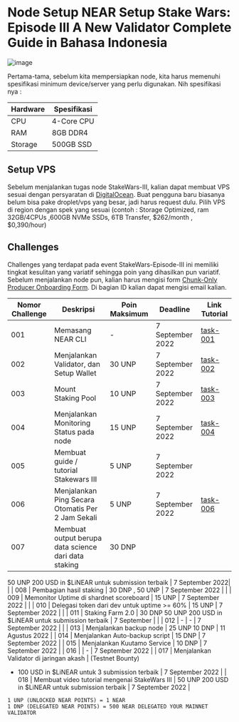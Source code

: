 # Node Setup NEAR Setup Stake Wars: Episode III A New Validator Complete Guide in Bahasa Indonesia

![image](https://user-images.githubusercontent.com/100946299/180820007-7114510b-0c25-40cf-bc52-9d1534901156.png)

Pertama-tama, sebelum kita mempersiapkan node, kita harus memenuhi spesifikasi minimum device/server yang perlu digunakan. Nih spesifikasi nya :

| Hardware       | Spesifikasi       |
| -------------- | ---------------   |
| CPU            | 4-Core CPU        |
| RAM            | 8GB DDR4          |
| Storage        | 500GB SSD         |

## Setup VPS
Sebelum menjalankan tugas node StakeWars-III, kalian dapat membuat VPS sesuai dengan persyaratan di [DigitalOcean](https://www.digitalocean.com/?refcode=3e669f831302&utm_campaign=Referral_Invite&utm_medium=Referral_Program&utm_source=badge). Buat pengguna baru biasanya belum bisa pake droplet/vps yang besar, jadi harus request dulu. Pilih VPS di region dengan spek yang sesuai (contoh : Storage Optimized, ram 32GB/4CPUs ,600GB NVMe SSDs, 6TB Transfer, $262/month , $0,390/hour)

## Challenges

Challenges yang terdapat pada event StakeWars-Episode-III ini memiliki tingkat kesulitan yang variatif sehingga poin yang dihasilkan pun variatif. Sebelum menjalankan node pun, kalian harus mengisi form [Chunk-Only Producer Onboarding Form](https://nearprotocol1001.typeform.com/to/Z39N7cU9). Di bagian ID kalian dapat mengisi email kalian.

| Nomor Challenge                                                          | Deskripsi                                                                         | Poin Maksimum    | Deadline        | Link Tutorial  |
| ------------------------------------------------------------------------ | --------------------------------------------------------------------------------- | ---------------- | --------------- | -------------- |
| 001                                                                      | Memasang NEAR CLI                                                                 | \-               | 7 September 2022 | [task-001](https://github.com/cbjohnson90/Testnet-Guides/blob/main/NEAR-StakeWars-III/Tasks/task-001.md) |
| 002                                                                      | Menjalankan Validator, dan Setup Wallet                                           | 30 UNP           | 7 September 2022 | [task-002](https://github.com/cbjohnson90/Testnet-Guides/blob/main/NEAR-StakeWars-III/Tasks/task-002.md) |
| 003                                                                      | Mount Staking Pool                                                                | 10 UNP           | 7 September 2022 | [task-003](https://github.com/cbjohnson90/Testnet-Guides/blob/main/NEAR-StakeWars-III/Tasks/task-003.md) |
| 004                                                                      | Menjalankan Monitoring Status pada node                                           | 15 UNP           | 7 September 2022 | [task-004](https://github.com/cbjohnson90/Testnet-Guides/blob/main/NEAR-StakeWars-III/Tasks/task-004.md) |
| 005                                                                      | Membuat guide / tutorial Stakewars III                                            | 5 UNP            | 7 September 2022 |  |
| 006                                                                      | Menjalankan Ping Secara Otomatis Per 2 Jam Sekali                                 | 5 UNP            | 7 September 2022 | [task-006](https://github.com/cbjohnson90/Testnet-Guides/blob/main/NEAR-StakeWars-III/Tasks/task-006.md) |
| 007                                                                      | Membuat output berupa data science dari data staking                              | 30 DNP
50 UNP
200 USD in $LiNEAR untuk submission terbaik           | 7 September 2022|  |
| 008                                                                      | Pembagian hasil staking                                                           | 30 DNP , 50 UNP  | 7 September 2022 |  |
| 009                                                                      | Memonitor Uptime di shardnet scoreboard                                           | 15 UNP           | 7 September 2022 |  |
| 010                                                                      | Delegasi token dari dev untuk uptime >= 60%                                       | 15 UNP           | 7 September 2022 |  |
| 011                                                                      | Staking Farm 2.0                                                                  | 30 DNP
50 UNP
200 USD in $LiNEAR untuk submission terbaik           | 7 September |  |
| 012                                                                      | -                                                                                 | -                | 7 September 2022 |  |
| 013                                                                      | Menjalankan backup node                                                           | 25 UNP
10 DNP                | 11 Agustus 2022 |
| 014                                                                      | Menjalankan Auto-backup script                                                    | 15 DNP                | 7 September 2022 |
| 015                                                                      | Menjalankan Kuutamo Service                                                        | 10 DNP                | 7 September 2022 |
| 016                                                                      |                                                                          | -                | 7 September 2022 |
| 017                                                                      | Menjalankan Validator di jaringan akash                                    | (Testnet Bounty)
+ 100 USD in $LiNEAR untuk 3 submission terbaik                | 7 September 2022 |
| 018                                                                      | Membuat video tutorial mengenai StakeWars III                                                                   | 50 UNP
200 USD in $LiNEAR untuk submission terbaik                | 7 September 2022 |

```
1 UNP (UNLOCKED NEAR POINTS) = 1 NEAR
1 DNP (DELEGATED NEAR POINTS) = 500 NEAR DELEGATED YOUR MAINNET VALIDATOR
```
